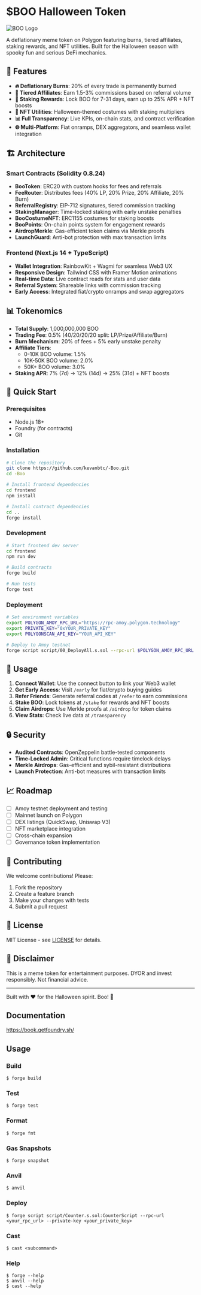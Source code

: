 # $BOO Halloween Token

![BOO Logo](https://img.shields.io/badge/BOO-Halloween-orange?style=for-the-badge&logo=ghost&logoColor=white)

A deflationary meme token on Polygon featuring burns, tiered affiliates, staking rewards, and NFT utilities. Built for the Halloween season with spooky fun and serious DeFi mechanics.

## 🚀 Features

- **🔥 Deflationary Burns**: 20% of every trade is permanently burned
- **👻 Tiered Affiliates**: Earn 1.5-3% commissions based on referral volume
- **🎁 Staking Rewards**: Lock BOO for 7-31 days, earn up to 25% APR + NFT boosts
- **🎨 NFT Utilities**: Halloween-themed costumes with staking multipliers
- **📊 Full Transparency**: Live KPIs, on-chain stats, and contract verification
- **🌐 Multi-Platform**: Fiat onramps, DEX aggregators, and seamless wallet integration

## 🏗️ Architecture

### Smart Contracts (Solidity 0.8.24)
- **BooToken**: ERC20 with custom hooks for fees and referrals
- **FeeRouter**: Distributes fees (40% LP, 20% Prize, 20% Affiliate, 20% Burn)
- **ReferralRegistry**: EIP-712 signatures, tiered commission tracking
- **StakingManager**: Time-locked staking with early unstake penalties
- **BooCostumeNFT**: ERC1155 costumes for staking boosts
- **BooPoints**: On-chain points system for engagement rewards
- **AirdropMerkle**: Gas-efficient token claims via Merkle proofs
- **LaunchGuard**: Anti-bot protection with max transaction limits

### Frontend (Next.js 14 + TypeScript)
- **Wallet Integration**: RainbowKit + Wagmi for seamless Web3 UX
- **Responsive Design**: Tailwind CSS with Framer Motion animations
- **Real-time Data**: Live contract reads for stats and user data
- **Referral System**: Shareable links with commission tracking
- **Early Access**: Integrated fiat/crypto onramps and swap aggregators

## 📊 Tokenomics

- **Total Supply**: 1,000,000,000 BOO
- **Trading Fee**: 0.5% (40/20/20/20 split: LP/Prize/Affiliate/Burn)
- **Burn Mechanism**: 20% of fees + 5% early unstake penalty
- **Affiliate Tiers**:
  - 0-10K BOO volume: 1.5%
  - 10K-50K BOO volume: 2.0%
  - 50K+ BOO volume: 3.0%
- **Staking APR**: 7% (7d) → 12% (14d) → 25% (31d) + NFT boosts

## 🚀 Quick Start

### Prerequisites
- Node.js 18+
- Foundry (for contracts)
- Git

### Installation

```bash
# Clone the repository
git clone https://github.com/kevanbtc/-Boo.git
cd -Boo

# Install frontend dependencies
cd frontend
npm install

# Install contract dependencies
cd ..
forge install
```

### Development

```bash
# Start frontend dev server
cd frontend
npm run dev

# Build contracts
forge build

# Run tests
forge test
```

### Deployment

```bash
# Set environment variables
export POLYGON_AMOY_RPC_URL="https://rpc-amoy.polygon.technology"
export PRIVATE_KEY="0xYOUR_PRIVATE_KEY"
export POLYGONSCAN_API_KEY="YOUR_API_KEY"

# Deploy to Amoy testnet
forge script script/00_DeployAll.s.sol --rpc-url $POLYGON_AMOY_RPC_URL --private-key $PRIVATE_KEY --broadcast --verify --etherscan-api-key $POLYGONSCAN_API_KEY
```

## 🎃 Usage

1. **Connect Wallet**: Use the connect button to link your Web3 wallet
2. **Get Early Access**: Visit `/early` for fiat/crypto buying guides
3. **Refer Friends**: Generate referral codes at `/refer` to earn commissions
4. **Stake BOO**: Lock tokens at `/stake` for rewards and NFT boosts
5. **Claim Airdrops**: Use Merkle proofs at `/airdrop` for token claims
6. **View Stats**: Check live data at `/transparency`

## 🔒 Security

- **Audited Contracts**: OpenZeppelin battle-tested components
- **Time-Locked Admin**: Critical functions require timelock delays
- **Merkle Airdrops**: Gas-efficient and sybil-resistant distributions
- **Launch Protection**: Anti-bot measures with transaction limits

## 📈 Roadmap

- [ ] Amoy testnet deployment and testing
- [ ] Mainnet launch on Polygon
- [ ] DEX listings (QuickSwap, Uniswap V3)
- [ ] NFT marketplace integration
- [ ] Cross-chain expansion
- [ ] Governance token implementation

## 🤝 Contributing

We welcome contributions! Please:

1. Fork the repository
2. Create a feature branch
3. Make your changes with tests
4. Submit a pull request

## 📜 License

MIT License - see [LICENSE](LICENSE) for details.

## 👻 Disclaimer

This is a meme token for entertainment purposes. DYOR and invest responsibly. Not financial advice.

---

Built with ❤️ for the Halloween spirit. Boo! 👻

## Documentation

https://book.getfoundry.sh/

## Usage

### Build

```shell
$ forge build
```

### Test

```shell
$ forge test
```

### Format

```shell
$ forge fmt
```

### Gas Snapshots

```shell
$ forge snapshot
```

### Anvil

```shell
$ anvil
```

### Deploy

```shell
$ forge script script/Counter.s.sol:CounterScript --rpc-url <your_rpc_url> --private-key <your_private_key>
```

### Cast

```shell
$ cast <subcommand>
```

### Help

```shell
$ forge --help
$ anvil --help
$ cast --help
```
